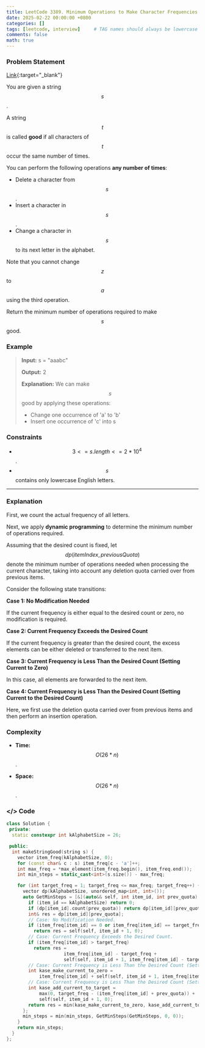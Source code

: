 ```yaml
---
title: LeetCode 3389. Minimum Operations to Make Character Frequencies Equal
date: 2025-02-22 00:00:00 +0800
categories: []
tags: [leetcode, interview]     # TAG names should always be lowercase
comments: false
math: true
---
```


### Problem Statement

[Link](https://leetcode.com/problems/minimum-operations-to-make-character-frequencies-equal/description/){:target="\_blank"}

You are given a string $$s$$.

A string $$t$$ is called **good** if all characters of $$t$$ occur the same number of times.

You can perform the following operations **any number of times**:

 - Delete a character from $$s$$.
 - Insert a character in $$s$$.
 - Change a character in $$s$$ to its next letter in the alphabet.

Note that you cannot change $$z$$ to $$a$$ using the third operation.

Return the minimum number of operations required to make $$s$$ good.

### Example

> **Input:** s = "aaabc"
>
> **Output:** 2
>
> **Explanation:** We can make $$s$$ good by applying these operations:
> - Change one occurrence of 'a' to 'b'
> - Insert one occurrence of 'c' into s


### Constraints

 - $$3 <= s.length <= 2 * 10^4$$ .
 - $$s$$ contains only lowercase English letters.


---

### Explanation 

First, we count the actual frequency of all letters.

Next, we apply **dynamic programming** to determine the minimum number of operations required.

Assuming that the desired count is fixed, let $$dp(itemIndex, previousQuota)$$ denote the minimum number of operations needed when processing
the current character, taking into account any deletion quota carried over from previous items.

Consider the following state transitions:

**Case 1: No Modification Needed**

If the current frequency is either equal to the desired count or zero, no modification is required.

**Case 2: Current Frequency Exceeds the Desired Count**

If the current frequency is greater than the desired count, the excess elements can be either deleted or transferred to the next item.

**Case 3: Current Frequency is Less Than the Desired Count (Setting Current to Zero)** 

In this case, all elements are forwarded to the next item.

**Case 4: Current Frequency is Less Than the Desired Count (Setting Current to the Desired Count)** 

Here, we first use the deletion quota carried over from previous items and then perform an insertion operation.

### Complexity

 - **Time:**  $$O(26 * n)$$.

 - **Space:** $$O(26 * n)$$.

### </> Code

```c++
class Solution {
 private:
  static constexpr int kAlphabetSize = 26;

 public:
  int makeStringGood(string s) {
    vector item_freq(kAlphabetSize, 0);
    for (const char& c : s) item_freq[c - 'a']++;
    int max_freq = *max_element(item_freq.begin(), item_freq.end());
    int min_steps = static_cast<int>(s.size()) - max_freq;

    for (int target_freq = 1; target_freq <= max_freq; target_freq++) {
      vector dp(kAlphabetSize, unordered_map<int, int>());
      auto GetMinSteps = [&](auto&& self, int item_id, int prev_quota) -> int {
        if (item_id == kAlphabetSize) return 0;
        if (dp[item_id].count(prev_quota)) return dp[item_id][prev_quota];
        int& res = dp[item_id][prev_quota];
        // Case: No Modification Needed.
        if (item_freq[item_id] == 0 or item_freq[item_id] == target_freq)
          return res = self(self, item_id + 1, 0);
        // Case: Current Frequency Exceeds the Desired Count.
        if (item_freq[item_id] > target_freq)
          return res =
                     item_freq[item_id] - target_freq +
                     self(self, item_id + 1, item_freq[item_id] - target_freq);
        // Case: Current Frequency is Less Than the Desired Count (Setting Current to Zero)
        int kase_make_current_to_zero =
            item_freq[item_id] + self(self, item_id + 1, item_freq[item_id]);
        // Case: Current Frequency is Less Than the Desired Count (Setting Current to the Desired Count)
        int kase_add_current_to_target =
            max(0, target_freq - (item_freq[item_id] + prev_quota)) +
            self(self, item_id + 1, 0);
        return res = min(kase_make_current_to_zero, kase_add_current_to_target);
      };
      min_steps = min(min_steps, GetMinSteps(GetMinSteps, 0, 0));
    }
    return min_steps;
  }
};
```